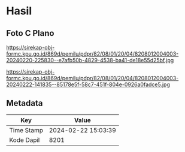 # Hasil

## Foto C Plano

https://sirekap-obj-formc.kpu.go.id/869d/pemilu/pdpr/82/08/01/20/04/8208012004003-20240220-225830--e7afb50b-4829-4538-ba41-de18e55d25bf.jpg

https://sirekap-obj-formc.kpu.go.id/869d/pemilu/pdpr/82/08/01/20/04/8208012004003-20240222-141835--85178e5f-58c7-451f-804e-0926a0fadce5.jpg


## Metadata

| Key        | Value               |
| ---------- | ------------------- |
| Time Stamp | 2024-02-22 15:03:39 |
| Kode Dapil | 8201                |



